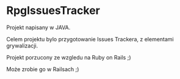 RpgIssuesTracker
================

Projekt napisany w JAVA. 

Celem projektu bylo przygotowanie Issues Trackera, z elementami grywalizacji. 

Projekt porzucony ze wzgledu na Ruby on Rails ;)

Może zrobie go w Railsach ;)
